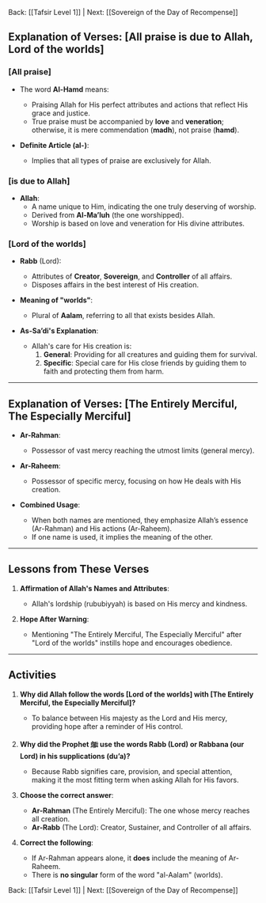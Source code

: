 Back: [[Tafsir Level 1]] | Next: [[Sovereign of the Day of Recompense]]

## **Explanation of Verses: [All praise is due to Allah, Lord of the worlds]**

### **[All praise]**  
- The word **Al-Hamd** means:  
  - Praising Allah for His perfect attributes and actions that reflect His grace and justice.  
  - True praise must be accompanied by **love** and **veneration**; otherwise, it is mere commendation (**madh**), not praise (**hamd**).  

- **Definite Article (al-)**:  
  - Implies that all types of praise are exclusively for Allah.  

### **[is due to Allah]**  
- **Allah**:  
  - A name unique to Him, indicating the one truly deserving of worship.  
  - Derived from **Al-Ma’luh** (the one worshipped).  
  - Worship is based on love and veneration for His divine attributes.  

### **[Lord of the worlds]**  
- **Rabb** (Lord):  
  - Attributes of **Creator**, **Sovereign**, and **Controller** of all affairs.  
  - Disposes affairs in the best interest of His creation.  

- **Meaning of "worlds"**:  
  - Plural of **Aalam**, referring to all that exists besides Allah.  

- **As-Sa’di's Explanation**:  
  - Allah's care for His creation is:  
    1. **General**: Providing for all creatures and guiding them for survival.  
    2. **Specific**: Special care for His close friends by guiding them to faith and protecting them from harm.  

---

## **Explanation of Verses: [The Entirely Merciful, The Especially Merciful]**

- **Ar-Rahman**:  
  - Possessor of vast mercy reaching the utmost limits (general mercy).  

- **Ar-Raheem**:  
  - Possessor of specific mercy, focusing on how He deals with His creation.  

- **Combined Usage**:  
  - When both names are mentioned, they emphasize Allah’s essence (Ar-Rahman) and His actions (Ar-Raheem).  
  - If one name is used, it implies the meaning of the other.  

---

## **Lessons from These Verses**

1. **Affirmation of Allah's Names and Attributes**:  
   - Allah's lordship (rububiyyah) is based on His mercy and kindness.  

2. **Hope After Warning**:  
   - Mentioning "The Entirely Merciful, The Especially Merciful" after "Lord of the worlds" instills hope and encourages obedience.  

---

## **Activities**

1. **Why did Allah follow the words [Lord of the worlds] with [The Entirely Merciful, the Especially Merciful]?**  
   - To balance between His majesty as the Lord and His mercy, providing hope after a reminder of His control.  

2. **Why did the Prophet ﷺ use the words Rabb (Lord) or Rabbana (our Lord) in his supplications (du’a)?**  
   - Because Rabb signifies care, provision, and special attention, making it the most fitting term when asking Allah for His favors.  

3. **Choose the correct answer**:  
   - **Ar-Rahman** (The Entirely Merciful): The one whose mercy reaches all creation.  
   - **Ar-Rabb** (The Lord): Creator, Sustainer, and Controller of all affairs.  

4. **Correct the following**:  
   - If Ar-Rahman appears alone, it **does** include the meaning of Ar-Raheem.  
   - There is **no singular** form of the word "al-Aalam" (worlds).  

Back: [[Tafsir Level 1]] | Next: [[Sovereign of the Day of Recompense]]